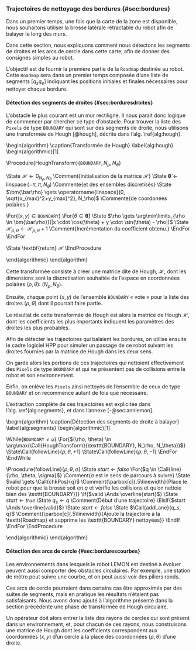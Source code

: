 ### Trajectoires de nettoyage des bordures {#sec:bordures}

Dans un premier temps, une fois que la carte de la zone est disponible, nous souhaitons utiliser la brosse latérale
rétractable du robot afin de balayer le long des murs.

Dans cette section, nous expliquons comment nous détectons les segments de droites et les arcs de cercle dans cette
carte, afin de donner des consignes simples au robot.

L’objectif est de fournir la première partie de la `Roadmap` destinée au robot. Cette `Roadmap` sera dans un premier
temps composée d’une liste de segments $[q_s q_e]$ indiquant les positions initiales et finales nécessaires pour
nettoyer chaque bordure.

#### Détection des segments de droites {#sec:borduresdroites}

L’obstacle le plus courant est un mur rectiligne. Il nous parait donc logique de commencer par chercher ce type
d’obstacle. Pour trouver la liste des `Pixels` de type `BOUNDARY` qui sont sur des segments de droite, nous utilisons
une transformée de Hough [@hough], décrite dans l’alg. \ref{alg:hough}.

\begin{algorithm}
\caption{Transformée de Hough}
\label{alg:hough}
\begin{algorithmic}[1]

\Procedure{HoughTransform}{$\texttt{BOUNDARY}, N_\rho, N_\theta$}

\State $\mathcal{H} \gets 0_{N_\rho, N_\theta}$
\Comment{Initialisation de la matrice $\mathcal{H}$}
\State $\bm{\bar\theta} \gets \operatorname{linspace}(-\pi, \pi, N_\theta)$
\Commente{et des ensembles discretisés}
\State $\bm{\bar\rho} \gets \operatorname{linspace}(0, \sqrt{x_{max}^2+y_{max}^2}, N_\rho)$
\Commente{de coordonées polaires.}

\For{$(x, y) \in \texttt{BOUNDARY}$}
\For{$\theta \in \bm{\bar\theta}$}
\State $\rho \gets \arg\min\limits_{\rho \in \bm{\bar\rho}}(|x \cdot \cos(\theta) + y \cdot \sin(\theta) - \rho|)$
\State $\mathcal{H}_{\rho,\theta} \gets \mathcal{H}_{\rho,\theta} + 1$
\Comment{Incrémentation du coefficient obtenu.}
\EndFor
\EndFor

\State \textbf{return} $\mathcal{H}$
\EndProcedure

\end{algorithmic}
\end{algorithm}

<!--TODO: http://scikit-image.org/docs/dev/api/skimage.transform.html#skimage.transform.hough_line-->

Cette transformée consiste à créer une matrice dite de Hough, $\mathcal{H}$, dont les dimensions sont la discretisation
souhaitée de l’espace en coordonnées polaires $(\rho, \theta)$: ($N_\rho, N_\theta$).

Ensuite, chaque point $(x, y)$ de l’ensemble `BOUNDARY` « vote » pour la liste des droites $(\rho, \theta)$ dont il
pourrait faire partie.

Le résultat de cette transformée de Hough est alors la matrice de Hough $\mathcal{H}$, dont les coefficients les plus
importants indiquent les paramètres des droites les plus probables.

Afin de détecter les trajectoires qui balaient les bordures, on utilise ensuite le cadre logiciel HPP pour simuler un
passage de ce robot suivant les droites fournies par la matrice de Hough dans les deux sens.

On garde alors les portions de ces trajectoires qui nettoient effectivement des `Pixels` de type `BOUNDARY` et qui ne
présentent pas de collisions entre le robot et son environnement.

Enfin, on enlève les `Pixels` ainsi nettoyés de l’ensemble de ceux de type `BOUNDARY` et on recommence autant de fois
que nécessaire.

L’extraction complète de ces trajectoires est explicitée dans l’alg. \ref{alg:segments}, et dans
l’annexe [-@sec:annlemon].

\begin{algorithm}
\caption{Détection des segments de droite à balayer}
\label{alg:segments}
\begin{algorithmic}[1]

\While{$\texttt{BOUNDARY} \neq \varnothing$}
\For{$(\rho, \theta) \in \arg\max(\Call{HoughTransform}{\texttt{BOUNDARY}, N_\rho, N_\theta})$}
\State\Call{followLine}{$\rho, \theta, +1$}
\State\Call{followLine}{$\rho, \theta, -1$}
\EndFor
\EndWhile

\Procedure{followLine}{$\rho, \theta, \sigma$}
\State $start \gets false$
\For{$q \in \Call{line}{\rho, \theta, \sigma}$}
\Comment{$\sigma$ est le sens de parcours à suivre}
\State $valid \gets \Call{chkPos}{q}$
\Comment{\parbox[c]{.5\linewidth}{Place le robot pour que la brosse soit en $q$ et vérifie les
collisions et qu’on nettoie bien des \texttt{BOUNDARY}}}
\If{$valid \Ands \overline{start}$}
\State $start \gets true$
\State $q_s \gets q$
\Comment{Début d’une trajectoire}
\ElsIf{$start \Ands \overline{valid}$}
\State $start \gets false$
\State $\Call{addLane}{q_s, q}$
\Comment{\parbox[c]{.5\linewidth}{Ajoute la trajectoire à la \texttt{Roadmap} et supprime les \texttt{BOUNDARY}
nettoyées}}
\EndIf
\EndFor
\EndProcedure

\end{algorithmic}
\end{algorithm}

<!--TODO: schema avec le robot qui balaie une droite dans les deux sens-->
#### Détection des arcs de cercle {#sec:bordurescourbes}

Les environnements dans lesquels le robot LEMON est destiné à évoluer peuvent aussi comporter des obstacles
circulaires. Par exemple, une station de métro peut suivre une courbe, et on peut aussi voir des piliers ronds.

Ces arcs de cercle pourraient dans certains cas être approximés par des suites de segments, mais en pratique les
résultats n’étaient pas satisfaisants. Nous avons donc ajouté à l’algorithme présenté dans la section précédente une
phase de transformée de Hough circulaire.

Un opérateur doit alors entrer la liste des rayons de cercles qui sont présent dans un environnement, et, pour chacun
de ces rayons, nous construisons une matrice de Hough dont les coefficients correspondent aux coordonnées $(x, y)$ d’un
cercle à la place des coordonnées $(\rho, \theta)$ d’une droite.
